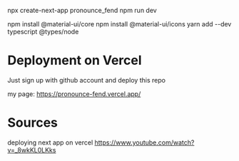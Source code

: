 npx create-next-app pronounce_fend
npm run dev

npm install @material-ui/core
npm install @material-ui/icons
yarn add --dev typescript @types/node

# Deployment on Vercel

Just sign up with github account and deploy this repo

my page:
https://pronounce-fend.vercel.app/

# Sources

deploying next app on vercel
https://www.youtube.com/watch?v=_8wkKL0LKks